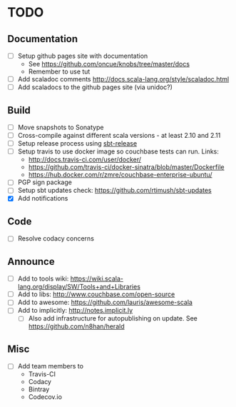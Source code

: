 # TODO

## Documentation

- [ ] Setup github pages site with documentation
    - See https://github.com/oncue/knobs/tree/master/docs  
    - Remember to use tut
- [ ] Add scaladoc comments http://docs.scala-lang.org/style/scaladoc.html
- [ ] Add scaladocs to the github pages site (via unidoc?)

## Build

- [ ] Move snapshots to Sonatype
- [ ] Cross-compile against different scala versions - at least 2.10 and 2.11
- [ ] Setup release process using [sbt-release](https://github.com/sbt/sbt-release)
- [ ] Setup travis to use docker image so couchbase tests can run. Links:
    - http://docs.travis-ci.com/user/docker/
    - https://github.com/travis-ci/docker-sinatra/blob/master/Dockerfile
    - https://hub.docker.com/r/zmre/couchbase-enterprise-ubuntu/
- [ ] PGP sign package
- [ ] Setup sbt updates check: https://github.com/rtimush/sbt-updates
- [x] Add notifications

## Code

- [ ] Resolve codacy concerns

## Announce

- [ ] Add to tools wiki: https://wiki.scala-lang.org/display/SW/Tools+and+Libraries
- [ ] Add to libs: http://www.couchbase.com/open-source
- [ ] Add to awesome: https://github.com/lauris/awesome-scala
- [ ] Add to implicitly: http://notes.implicit.ly
    - [ ] Also add infrastructure for autopublishing on update. See https://github.com/n8han/herald

## Misc

- [ ] Add team members to
    - Travis-CI
    - Codacy
    - Bintray
    - Codecov.io
